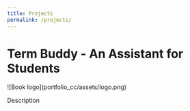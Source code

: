 ```yaml
---
title: Projects
permalink: /projects/
---
```

<html>
<body>
<h1>Term Buddy - An Assistant for Students</h1>
  <p>![Book logo](portfolio_cc/assets/logo.png)</p>
<p>Description</p>
</body>
</html>
